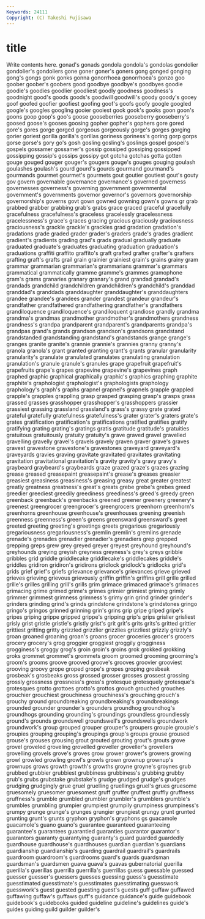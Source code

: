 ```yaml
---
Keywords: 24111 
Copyright: (C) Takeshi Fujisawa
---
```


# title

Write contents here.
gonad's gonads gondola gondola's gondolas gondolier gondolier's gondoliers
gone goner goner's goners gong gonged gonging gong's gongs gonk
gonks gonna gonorrhoea gonorrhoea's gonzo goo goober goober's goobers good
goodbye goodbye's goodbyes goodie goodie's goodies goodlier goodliest goodly goodness
goodness's goodnight good's goods goods's goodwill goodwill's goody goody's gooey
goof goofed goofier goofiest goofing goof's goofs goofy google googled
google's googles googling gooier gooiest gook gook's gooks goon goon's
goons goop goop's goo's goose gooseberries gooseberry gooseberry's goosed goose's
gooses goosing gopher gopher's gophers gore gored gore's gores gorge
gorged gorgeous gorgeously gorge's gorges gorging gorier goriest gorilla gorilla's
gorillas goriness goriness's goring gorp gorps gorse gorse's gory go's
gosh gosling gosling's goslings gospel gospel's gospels gossamer gossamer's gossip
gossiped gossiping gossipped gossipping gossip's gossips gossipy got gotcha gotchas
gotta gotten gouge gouged gouger gouger's gougers gouge's gouges gouging
goulash goulashes goulash's gourd gourd's gourds gourmand gourmand's gourmands gourmet
gourmet's gourmets gout goutier goutiest gout's gouty gov govern governable
governance governance's governed governess governesses governess's governing government governmental government's
governments governor governor's governors governorship governorship's governs govt gown gowned
gowning gown's gowns gr grab grabbed grabber grabbing grab's grabs
grace graced graceful gracefully gracefulness gracefulness's graceless gracelessly gracelessness gracelessness's
grace's graces gracing gracious graciously graciousness graciousness's grackle grackle's grackles
grad gradation gradation's gradations grade graded grader grader's graders grade's
grades gradient gradient's gradients grading grad's grads gradual gradually graduate
graduated graduate's graduates graduating graduation graduation's graduations graffiti graffito graffito's
graft grafted grafter grafter's grafters grafting graft's grafts grail grain
grainier grainiest grain's grains grainy gram grammar grammarian grammarian's grammarians
grammar's grammars grammatical grammatically gramme gramme's grammes gramophone gram's grams
granaries granary granary's grand grandad grandad's grandads grandchild grandchildren grandchildren's
grandchild's granddad granddad's granddads granddaughter granddaughter's granddaughters grandee grandee's grandees
grander grandest grandeur grandeur's grandfather grandfathered grandfathering grandfather's grandfathers grandiloquence
grandiloquence's grandiloquent grandiose grandly grandma grandma's grandmas grandmother grandmother's grandmothers
grandness grandness's grandpa grandparent grandparent's grandparents grandpa's grandpas grand's grands
grandson grandson's grandsons grandstand grandstanded grandstanding grandstand's grandstands grange grange's
granges granite granite's grannie grannie's grannies granny granny's granola granola's
grant granted granting grant's grants granular granularity granularity's granulate granulated
granulates granulating granulation granulation's granule granule's granules grape grapefruit grapefruit's
grapefruits grape's grapes grapevine grapevine's grapevines graph graphed graphic graphical
graphically graphic's graphics graphing graphite graphite's graphologist graphologist's graphologists graphology
graphology's graph's graphs grapnel grapnel's grapnels grapple grappled grapple's grapples
grappling grasp grasped grasping grasp's grasps grass grassed grasses grasshopper
grasshopper's grasshoppers grassier grassiest grassing grassland grassland's grass's grassy grate
grated grateful gratefully gratefulness gratefulness's grater grater's graters grate's grates
gratification gratification's gratifications gratified gratifies gratify gratifying grating grating's gratings
gratis gratitude gratitude's gratuities gratuitous gratuitously gratuity gratuity's grave graved
gravel gravelled gravelling gravelly gravel's gravels gravely graven graver grave's
graves gravest gravestone gravestone's gravestones graveyard graveyard's graveyards gravies graving
gravitate gravitated gravitates gravitating gravitation gravitational gravitation's gravity gravity's gravy
gravy's graybeard graybeard's graybeards graze grazed graze's grazes grazing grease
greased greasepaint greasepaint's grease's greases greasier greasiest greasiness greasiness's greasing
greasy great greater greatest greatly greatness greatness's great's greats grebe
grebe's grebes greed greedier greediest greedily greediness greediness's greed's greedy
green greenback greenback's greenbacks greened greener greenery greenery's greenest greengrocer
greengrocer's greengrocers greenhorn greenhorn's greenhorns greenhouse greenhouse's greenhouses greening greenish
greenness greenness's green's greens greensward greensward's greet greeted greeting greeting's
greetings greets gregarious gregariously gregariousness gregariousness's gremlin gremlin's gremlins grenade
grenade's grenades grenadier grenadier's grenadiers grep grepped grepping greps grew
grey greyed greyer greyest greyhound greyhound's greyhounds greying greyish greyness
greyness's grey's greys gribble gribbles grid griddle griddlecake griddlecake's griddlecakes
griddle's griddles gridiron gridiron's gridirons gridlock gridlock's gridlocks grid's grids
grief grief's griefs grievance grievance's grievances grieve grieved grieves grieving
grievous grievously griffin griffin's griffins grill grille grilled grille's grilles
grilling grill's grills grim grimace grimaced grimace's grimaces grimacing grime
grimed grime's grimes grimier grimiest griming grimly grimmer grimmest grimness
grimness's grimy grin grind grinder grinder's grinders grinding grind's grinds
grindstone grindstone's grindstones gringo gringo's gringos grinned grinning grin's grins
grip gripe griped gripe's gripes griping grippe gripped grippe's gripping
grip's grips grislier grisliest grisly grist gristle gristle's gristly grist's
grit grit's grits grits's gritted grittier grittiest gritting gritty grizzled
grizzlier grizzlies grizzliest grizzly grizzly's groan groaned groaning groan's groans
grocer groceries grocer's grocers grocery grocery's grog groggier groggiest groggily
grogginess grogginess's groggy grog's groin groin's groins grok grokked grokking
groks grommet grommet's grommets groom groomed grooming grooming's groom's grooms
groove grooved groove's grooves groovier grooviest grooving groovy grope groped
grope's gropes groping grosbeak grosbeak's grosbeaks gross grossed grosser grosses
grossest grossing grossly grossness grossness's gross's grotesque grotesquely grotesque's grotesques
grotto grottoes grotto's grottos grouch grouched grouches grouchier grouchiest grouchiness
grouchiness's grouching grouch's grouchy ground groundbreaking groundbreaking's groundbreakings grounded grounder
grounder's grounders groundhog groundhog's groundhogs grounding grounding's groundings groundless groundlessly
ground's grounds groundswell groundswell's groundswells groundwork groundwork's group grouped grouper
grouper's groupers groupie groupie's groupies grouping grouping's groupings group's groups
grouse groused grouse's grouses grousing grout grouted grouting grout's grouts
grove grovel groveled groveling grovelled groveller groveller's grovellers grovelling grovels
grove's groves grow grower grower's growers growing growl growled growling
growl's growls grown grownup grownup's grownups grows growth growth's growths
groyne groyne's groynes grub grubbed grubbier grubbiest grubbiness grubbiness's grubbing
grubby grub's grubs grubstake grubstake's grudge grudged grudge's grudges grudging
grudgingly grue gruel gruelling gruellings gruel's grues gruesome gruesomely gruesomer
gruesomest gruff gruffer gruffest gruffly gruffness gruffness's grumble grumbled grumbler
grumbler's grumblers grumble's grumbles grumbling grumpier grumpiest grumpily grumpiness grumpiness's
grumpy grunge grunge's grunges grungier grungiest grungy grunt grunted grunting
grunt's grunts gryphon gryphon's gryphons gs guacamole guacamole's guano guano's
guarantee guaranteed guaranteeing guarantee's guarantees guarantied guaranties guarantor guarantor's guarantors
guaranty guarantying guaranty's guard guarded guardedly guardhouse guardhouse's guardhouses guardian
guardian's guardians guardianship guardianship's guarding guardrail guardrail's guardrails guardroom guardroom's
guardrooms guard's guards guardsman guardsman's guardsmen guava guava's guavas gubernatorial
guerilla guerilla's guerillas guerrilla guerrilla's guerrillas guess guessable guessed guesser
guesser's guessers guesses guessing guess's guesstimate guesstimated guesstimate's guesstimates guesstimating
guesswork guesswork's guest guested guesting guest's guests guff guffaw guffawed
guffawing guffaw's guffaws guff's guidance guidance's guide guidebook guidebook's guidebooks
guided guideline guideline's guidelines guide's guides guiding guild guilder guilder's
